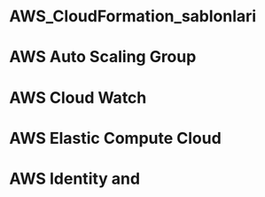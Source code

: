 # AWS_CloudFormation_sablonlari
# AWS Auto Scaling Group
# AWS Cloud Watch
# AWS Elastic Compute Cloud
# AWS Identity and